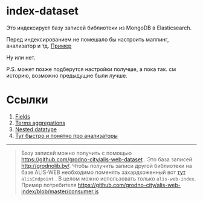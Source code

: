 # index-dataset

Это индексирует базу записей библиотеки из MongoDB в Elasticsearch.

Перед индексированием не помешало бы настроить маппинг, анализатор и тд. [Пример](https://github.com/grodno-city/index-dataset/blob/master/indexMapping.json)

Ну или нет.

P.S. может позже подберутся настройки получше, а пока так. см историю, возможно предыдущие были лучше.

# Ссылки

1. [Fields](https://www.elastic.co/guide/en/elasticsearch/reference/current/multi-fields.html)
2. [Terms aggregations](https://www.elastic.co/guide/en/elasticsearch/reference/6.2/search-aggregations-bucket-terms-aggregation.html)
3. [Nested datatype](https://www.elastic.co/guide/en/elasticsearch/reference/6.2/nested.html)
4. [Тут быстро и понятно про анализаторы](https://habrahabr.ru/post/280488/)

----------------------------------

>Базу записей можно получить с помощью https://github.com/grodno-city/alis-web-dataset .
>Это база записей http://grodnolib.by/.
>Чтобы получить записи другой библиотеки на базе ALIS-WEB необходимо поменять захардкоженный вот [тут](https://github.com/grodno-city/alis-web-index/blob/265e891d5435f1f27b5624be431258bcfed70c22/config.json) `alisEndpoint` .
>В целом можно использовать только `alis-web-index`. Пример потребителя https://github.com/grodno-city/alis-web-index/blob/master/consumer.js
